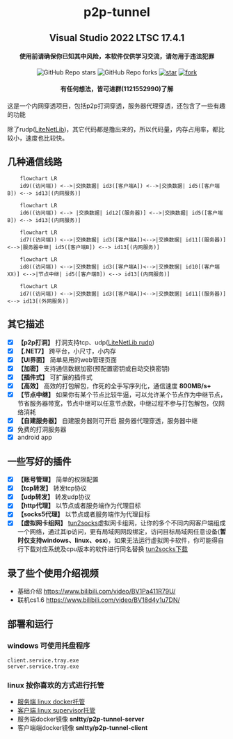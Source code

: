 <!--
 * @Author: snltty
 * @Date: 2021-08-22 14:09:03
 * @LastEditors: snltty
 * @LastEditTime: 2022-11-21 16:36:26
 * @version: v1.0.0
 * @Descripttion: 功能说明
 * @FilePath: \client.service.ui.webd:\desktop\p2p-tunnel\README.md
-->
<div align="center">

# p2p-tunnel
## Visual Studio 2022 LTSC 17.4.1
#### 使用前请确保你已知其中风险，本软件仅供学习交流，请勿用于违法犯罪

![GitHub Repo stars](https://img.shields.io/github/stars/snltty/p2p-tunnel?style=social)
![GitHub Repo forks](https://img.shields.io/github/forks/snltty/p2p-tunnel?style=social)
[![star](https://gitee.com/snltty/p2p-tunnel/badge/star.svg?theme=dark)](https://gitee.com/snltty/p2p-tunnel/stargazers)
[![fork](https://gitee.com/snltty/p2p-tunnel/badge/fork.svg?theme=dark)](https://gitee.com/snltty/p2p-tunnel/members)

#### 有任何想法，皆可进群(**1121552990**)了解
</div>

这是一个内网穿透项目，包括p2p打洞穿透，服务器代理穿透，还包含了一些有趣的功能

除了rudp(<a href="https://github.com/RevenantX/LiteNetLib" target="_blank">LiteNetLib</a>)，其它代码都是撸出来的，所以代码量，内存占用率，都比较小，速度也比较快。

## 几种通信线路
```mermaid
    flowchart LR
    id9((访问端)) <-->|交换数据| id3([客户端A]) <-->|交换数据| id5([客户端B]) <--> id13[(内网服务)]
```
```mermaid
    flowchart LR
    id6((访问端)) <--> |交换数据| id12[(服务器)] <-->|交换数据| id5([客户端B]) <--> id13[(内网服务)]
```
```mermaid
    flowchart LR
    id7((访问端)) <-->|交换数据| id3([客户端A])<-->|交换数据| id11[(服务器)] <-->|服务器中继| id5([客户端B]) <--> id13[(内网服务)]
```
```mermaid
    flowchart LR
    id8((访问端)) <-->|交换数据| id3([客户端A])<-->|交换数据| id10[(客户端XX)] <-->|节点中继| id5([客户端B]) <--> id13[(内网服务)]
```
```mermaid
    flowchart LR
    id7((访问端)) <-->|交换数据| id3([客户端A])<-->|交换数据| id11[(服务器)] <--> id13[(外网服务)]
```

## 其它描述
- [x] **【p2p打洞】** 打洞支持tcp、udp(<a href="https://github.com/RevenantX/LiteNetLib" target="_blank">LiteNetLib rudp</a>)
- [x] **【.NET7】** 跨平台，小尺寸，小内存
- [x] **【UI界面】** 简单易用的web管理页面
- [x] **【加密】** 支持通信数据加密(预配置密钥或自动交换密钥)
- [x] **【插件式】** 可扩展的插件式
- [x] **【高效】** 高效的打包解包，作死的全手写序列化，通信速度 **800MB/s+**
- [x] **【节点中继】** 如果你有某个节点比较牛逼，可以允许某个节点作为中继节点，节省服务器带宽，节点中继可以任意节点数，中继过程不参与打包解包，仅网络消耗
- [x] **【自建服务器】** 自建服务器则可开启 服务器代理穿透，服务器中继
- [x] 免费的打洞服务器
- [x] android app

## 一些写好的插件
- [x] **【账号管理】** 简单的权限配置
- [x] **【tcp转发】** 转发tcp协议
- [x] **【udp转发】** 转发udp协议
- [x] **【http代理】**  以节点或者服务端作为代理目标
- [x] **【socks5代理】** 以节点或者服务端作为代理目标
- [x] **【虚拟网卡组网】** <a href="https://github.com/xjasonlyu/tun2socks" target="_blank">tun2socks</a>虚拟网卡组网，让你的多个不同内网客户端组成一个网络，通过其ip访问，更有局域网网段绑定，访问目标局域网任意设备(**暂时仅支持windows、linux、osx**)，如果无法运行虚拟网卡软件，你可能得自行下载对应系统及cpu版本的软件进行同名替换 <a href="https://github.com/xjasonlyu/tun2socks/releases" target="_blank">tun2socks下载</a>

## 录了些个使用介绍视频
- 基础介绍 <a href="https://www.bilibili.com/video/BV1Pa411R79U/">https://www.bilibili.com/video/BV1Pa411R79U/</a>
- 联机cs1.6 <a href="https://www.bilibili.com/video/BV18d4y1u7DN/">https://www.bilibili.com/video/BV18d4y1u7DN/</a>

## 部署和运行
### windows 可使用托盘程序
    client.service.tray.exe
    server.service.tray.exe

### linux 按你喜欢的方式进行托管
- <a href="./readme/server-linux.md">服务端 linux docker托管</a>
- <a href="./readme/client-linux.md">客户端 linux supervisor托管</a>
- 服务端docker镜像  **snltty/p2p-tunnel-server**
- 客户端端docker镜像  **snltty/p2p-tunnel-client**


